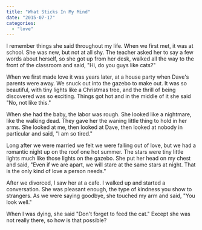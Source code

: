 ```yaml
---
title: "What Sticks In My Mind"
date: "2015-07-17"
categories: 
  - "love"
---
```


I remember things she said throughout my life. When we first met, it was at school. She was new, but not at all shy. The teacher asked her to say a few words about herself, so she got up from her desk, walked all the way to the front of the classroom and said, "Hi, do you guys like cats?"

When we first made love it was years later, at a house party when Dave's parents were away. We snuck out into the gazebo to make out. It was so beautiful, with tiny lights like a Christmas tree, and the thrill of being discovered was so exciting. Things got hot and in the middle of it she said "No, not like this."

When she had the baby, the labor was rough. She looked like a nightmare, like the walking dead. They gave her the waning little thing to hold in her arms. She looked at me, then looked at Dave, then looked at nobody in particular and said, "I am so tired."

Long after we were married we felt we were falling out of love, but we had a romantic night up on the roof one hot summer. The stars were tiny little lights much like those lights on the gazebo. She put her head on my chest and said, "Even if we are apart, we will stare at the same stars at night. That is the only kind of love a person needs."

After we divorced, I saw her at a cafe. I walked up and started a conversation. She was pleasant enough, the type of kindness you show to strangers. As we were saying goodbye, she touched my arm and said, "You look well."

When I was dying, she said "Don't forget to feed the cat." Except she was not really there, so how is that possible?
